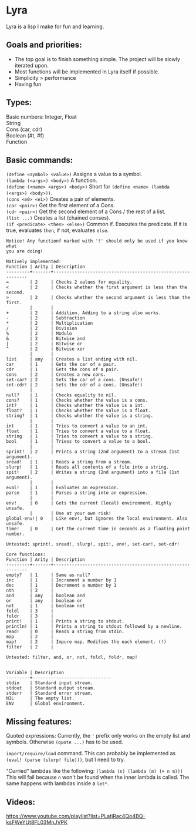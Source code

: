 # Lyra

Lyra is a lisp I make for fun and learning.

## Goals and priorities:

- The top goal is to finish something simple. The project will be slowly iterated upon.  
- Most functions will be implemented in Lyra itself if possible.  
- Simplicity > performance  
- Having fun

## Types:

Basic numbers: Integer, Float  
String  
Cons (car, cdr)  
Boolean (#t, #f)  
Function  

## Basic commands:

`(define <symbol> <value>)` Assigns a value to a symbol.  
`(lambda (<args>) <body>)` A function.  
`(define (<name> <args>) <body>)` Short for `(define <name> (lambda (<args>) <body>))`.  
`(cons <e0> <e1>)` Creates a pair of elements.  
`(car <pair>)` Get the first element of a Cons.  
`(cdr <pair>)` Get the second element of a Cons / the rest of a list.  
`(list ...)` Creates a list (chained conses).  
`(if <predicate> <then> <else>)` Common if. Executes the predicate. If it is true, evaluates `then`, if not, evaluates `else`.

```
Notice! Any functionf marked with '!' should only be used if you know what
you are doing!

Natively implemented:
Function | Arity | Description
---------+-------+------------------------------------------------------------
=        | 2     | Checks 2 values for equality.
<        | 2     | Checks whether the first argument is less than the second.
>        | 2     | Checks whether the second argument is less than the first.
         |       | 
+        | 2     | Addition. Adding to a string also works.
-        | 2     | Subtraction
*        | 2     | Multiplication
/        | 2     | Division
%        | 2     | Modulo
&        | 2     | Bitwise and
|        | 2     | Bitwise or
^        | 2     | Bitwise xor
         |       | 
list     | any   | Creates a list ending with nil.
car      | 1     | Gets the car of a pair.
cdr      | 1     | Gets the cons of a pair.
cons     | 2     | Creates a new cons.
set-car! | 2     | Sets the car of a cons. (Unsafe!)
set-cdr! | 2     | Sets the cdr of a cons. (Unsafe!)
         |       | 
null?    | 1     | Checks equality to nil.
cons?    | 1     | Checks whether the value is a cons.
int?     | 1     | Checks whether the value is a int.
float?   | 1     | Checks whether the value is a float.
string?  | 1     | Checks whether the value is a string.
         |       | 
int      | 1     | Tries to convert a value to an int.
float    | 1     | Tries to convert a value to a float.
string   | 1     | Tries to convert a value to a string.
bool     | 1     | Triess to convert a value to a bool.
         |       | 
sprint!  | 2     | Prints a string (2nd argument) to a stream (1st argument).
sread!   | 1     | Reads a string from a stream.
slurp!   | 1     | Reads all contents of a file into a string.
spit!    | 2     | Writes a string (2nd argument) into a file (1st argument).
         |       | 
eval!    | 1     | Evaluates an expression.
parse    | 1     | Parses a string into an expression.
         |       | 
env!     | 0     | Gets the current (local) environment. Highly unsafe. 
         |       | Use at your own risk!
global-env!| 0   | Like env!, but ignores the local environment. Also unsafe.
time!    | 0     | Get the current time in seconds as a floating point number.

Untested: sprint!, sread!, slurp!, spit!, env!, set-car!, set-cdr!

Core functions:
Function | Arity | Description
---------+-------+------------------------------------------------------------
empty?   | 1     | Same as null?
inc      | 1     | Increment a number by 1
dec      | 1     | Decrement a number by 1
nth      | 2     | 
and      | any   | boolean and
or       | any   | boolean or
not      | 1     | boolean not
foldl    | 3     |
foldr    | 3     |
print!   | 1     | Prints a string to stdout.
println! | 1     | Prints a string to stdout followed by a newline.
read!    | 0     | Reads a string from stdin.
map      | 2     | 
map!     | 2     | Impure map. Modifies the each element. (!)
filter   | 2     | 

Untested: filter, and, or, not, foldl, foldr, map!


Variable | Description
---------+------------------------------
stdin    | Standard input stream.
stdout   | Standard output stream.
stderr   | Standard error stream.
NIL      | The empty list.
ENV      | Global environment.
```

## Missing features:

Quoted expressions: Currently, the `'` prefix only works on the empty list and symbols. Otherwise `(quote ...)` has to be used.

`import/require/load` command. This can probably be implemented as `(eval! (parse (slurp! file)))`, but I need to try.

"Curried" lambdas like the following: `(lambda (n) (lambda (m) (+ n m)))`  
This will fail because `n` won't be found when the inner lambda is called. The same happens with lambdas inside a `let*`.

## Videos:

https://www.youtube.com/playlist?list=PLatjRac4Qo4BQ-ksFWeYUt8FL03MnJVPK


